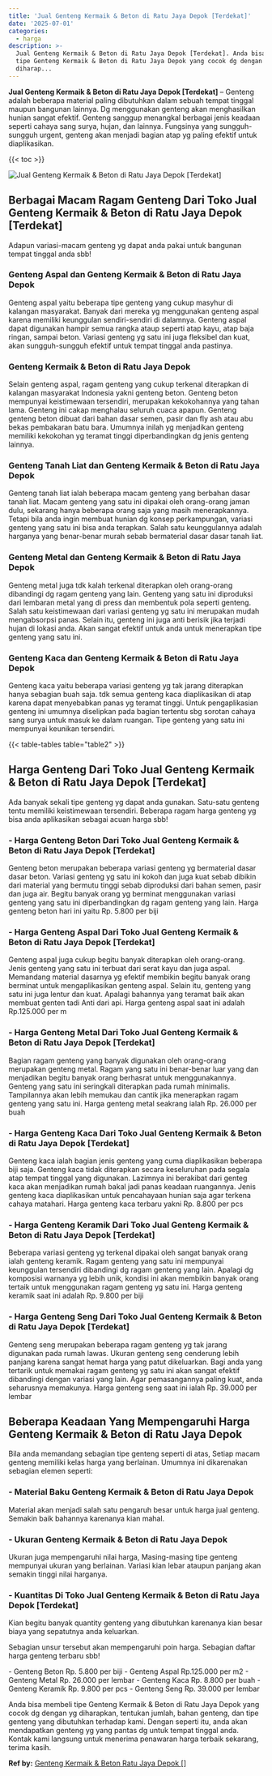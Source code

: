 ```yaml
---
title: 'Jual Genteng Kermaik & Beton di Ratu Jaya Depok [Terdekat]'
date: '2025-07-01'
categories:
  - harga
description: >-
  Jual Genteng Kermaik & Beton di Ratu Jaya Depok [Terdekat]. Anda bisa membeli
  tipe Genteng Kermaik & Beton di Ratu Jaya Depok yang cocok dg dengan yg
  diharap...
---
```


**Jual Genteng Kermaik & Beton di Ratu Jaya Depok \[Terdekat\]** – Genteng adalah beberapa material paling dibutuhkan dalam sebuah tempat tinggal maupun bangunan lainnya. Dg menggunakan genteng akan menghasilkan hunian sangat efektif. Genteng sanggup menangkal berbagai jenis keadaan seperti cahaya sang surya, hujan, dan lainnya. Fungsinya yang sungguh-sungguh urgent, genteng akan menjadi bagian atap yg paling efektif untuk diaplikasikan.

{{< toc >}}

![Jual Genteng Kermaik & Beton di Ratu Jaya Depok [Terdekat]](/images/genteng-minimalis-murah03.png)

## Berbagai Macam Ragam Genteng Dari Toko Jual Genteng Kermaik & Beton di Ratu Jaya Depok \[Terdekat\]

Adapun variasi-macam genteng yg dapat anda pakai untuk bangunan tempat tinggal anda sbb!

### Genteng Aspal dan Genteng Kermaik & Beton di Ratu Jaya Depok

Genteng aspal yaitu beberapa tipe genteng yang cukup masyhur di kalangan masyarakat. Banyak dari mereka yg menggunakan genteng aspal karena memiliki keunggulan sendiri-sendiri di dalamnya. Genteng aspal dapat digunakan hampir semua rangka ataup seperti atap kayu, atap baja ringan, sampai beton. Variasi genteng yg satu ini juga fleksibel dan kuat, akan sungguh-sungguh efektif untuk tempat tinggal anda pastinya.

### Genteng Kermaik & Beton di Ratu Jaya Depok

Selain genteng aspal, ragam genteng yang cukup terkenal diterapkan di kalangan masyarakat Indonesia yakni genteng beton. Genteng beton mempunyai keistimewaan tersendiri, merupakan kekokohannya yang tahan lama. Genteng ini cakap menghalau seluruh cuaca apapun. Genteng genteng beton dibuat dari bahan dasar semen, pasir dan fly ash atau abu bekas pembakaran batu bara. Umumnya inilah yg menjadikan genteng memiliki kekokohan yg teramat tinggi diperbandingkan dg jenis genteng lainnya.

### Genteng Tanah Liat dan Genteng Kermaik & Beton di Ratu Jaya Depok

Genteng tanah liat ialah beberapa macam genteng yang berbahan dasar tanah liat. Macam genteng yang satu ini dipakai oleh orang-orang jaman dulu, sekarang hanya beberapa orang saja yang masih menerapkannya. Tetapi bila anda ingin membuat hunian dg konsep perkampungan, variasi genteng yang satu ini bisa anda terapkan. Salah satu keunggulannya adalah harganya yang benar-benar murah sebab bermaterial dasar dasar tanah liat.

### Genteng Metal dan Genteng Kermaik & Beton di Ratu Jaya Depok

Genteng metal juga tdk kalah terkenal diterapkan oleh orang-orang dibandingi dg ragam genteng yang lain. Genteng yang satu ini diproduksi dari lembaran metal yang di press dan membentuk pola seperti genteng. Salah satu keistimewaan dari variasi genteng yg satu ini merupakan mudah mengabsorpsi panas. Selain itu, genteng ini juga anti berisik jika terjadi hujan di lokasi anda. Akan sangat efektif untuk anda untuk menerapkan tipe genteng yang satu ini.

### Genteng Kaca dan Genteng Kermaik & Beton di Ratu Jaya Depok

Genteng kaca yaitu beberapa variasi genteng yg tak jarang diterapkan hanya sebagian buah saja. tdk semua genteng kaca diaplikasikan di atap karena dapat menyebabkan panas yg teramat tinggi. Untuk pengaplikasian genteng ini umumnya diselipkan pada bagian tertentu sbg sorotan cahaya sang surya untuk masuk ke dalam ruangan. Tipe genteng yang satu ini mempunyai keunikan tersendiri.

{{< table-tables table="table2" >}}

## Harga Genteng Dari Toko Jual Genteng Kermaik & Beton di Ratu Jaya Depok \[Terdekat\]

Ada banyak sekali tipe genteng yg dapat anda gunakan. Satu-satu genteng tentu memiliki keistimewaan tersendiri. Beberapa ragam harga genteng yg bisa anda aplikasikan sebagai acuan harga sbb!

### \- Harga Genteng Beton Dari Toko Jual Genteng Kermaik & Beton di Ratu Jaya Depok \[Terdekat\]

Genteng beton merupakan beberapa variasi genteng yg bermaterial dasar dasar beton. Variasi genteng yg satu ini kokoh dan juga kuat sebab dibikin dari material yang bermutu tinggi sebab diproduksi dari bahan semen, pasir dan juga air. Begitu banyak orang yg berminat menggunakan variasi genteng yang satu ini diperbandingkan dg ragam genteng yang lain. Harga genteng beton hari ini yaitu Rp. 5.800 per biji

### \- Harga Genteng Aspal Dari Toko Jual Genteng Kermaik & Beton di Ratu Jaya Depok \[Terdekat\]

Genteng aspal juga cukup begitu banyak diterapkan oleh orang-orang. Jenis genteng yang satu ini terbuat dari serat kayu dan juga aspal. Memandang material dasarnya yg efektif membikin begitu banyak orang berminat untuk mengaplikasikan genteng aspal. Selain itu, genteng yang satu ini juga lentur dan kuat. Apalagi bahannya yang teramat baik akan membuat genten tadi Anti dari api. Harga genteng aspal saat ini adalah Rp.125.000 per m

### \- Harga Genteng Metal Dari Toko Jual Genteng Kermaik & Beton di Ratu Jaya Depok \[Terdekat\]

Bagian ragam genteng yang banyak digunakan oleh orang-orang merupakan genteng metal. Ragam yang satu ini benar-benar luar yang dan menjadikan begitu banyak orang berhasrat untuk menggunakannya. Genteng yang satu ini seringkali diterapkan pada rumah minimalis. Tampilannya akan lebih memukau dan cantik jika menerapkan ragam genteng yang satu ini. Harga genteng metal seakrang ialah Rp. 26.000 per buah

### \- Harga Genteng Kaca Dari Toko Jual Genteng Kermaik & Beton di Ratu Jaya Depok \[Terdekat\]

Genteng kaca ialah bagian jenis genteng yang cuma diaplikasikan beberapa biji saja. Genteng kaca tidak diterapkan secara keseluruhan pada segala atap tempat tinggal yang digunakan. Lazimnya ini berakibat dari genteg kaca akan menjadikan rumah bakal jadi panas keadaan ruangannya. Jenis genteng kaca diaplikasikan untuk pencahayaan hunian saja agar terkena cahaya matahari. Harga genteng kaca terbaru yakni Rp. 8.800 per pcs

### \- Harga Genteng Keramik Dari Toko Jual Genteng Kermaik & Beton di Ratu Jaya Depok \[Terdekat\]

Beberapa variasi genteng yg terkenal dipakai oleh sangat banyak orang ialah genteng keramik. Ragam genteng yang satu ini mempunyai keunggulan tersendiri dibandingi dg ragam genteng yang lain. Apalagi dg komposisi warnanya yg lebih unik, kondisi ini akan membikin banyak orang tertaik untuk menggunakan ragam genteng yg satu ini. Harga genteng keramik saat ini adalah Rp. 9.800 per biji

### \- Harga Genteng Seng Dari Toko Jual Genteng Kermaik & Beton di Ratu Jaya Depok \[Terdekat\]

Genteng seng merupakan beberapa ragam genteng yg tak jarang digunakan pada rumah lawas. Ukuran genteng seng cenderung lebih panjang karena sangat hemat harga yang patut dikeluarkan. Bagi anda yang tertarik untuk memakai ragam genteng yg satu ini akan sangat efektif dibandingi dengan variasi yang lain. Agar pemasangannya paling kuat, anda seharusnya memakunya. Harga genteng seng saat ini ialah Rp. 39.000 per lembar

## Beberapa Keadaan Yang Mempengaruhi Harga Genteng Kermaik & Beton di Ratu Jaya Depok

Bila anda memandang sebagian tipe genteng seperti di atas, Setiap macam genteng memiliki kelas harga yang berlainan. Umumnya ini dikarenakan sebagian elemen seperti:

### \- Material Baku Genteng Kermaik & Beton di Ratu Jaya Depok

Material akan menjadi salah satu pengaruh besar untuk harga jual genteng. Semakin baik bahannya karenanya kian mahal.

### \- Ukuran Genteng Kermaik & Beton di Ratu Jaya Depok

Ukuran juga mempengaruhi nilai harga, Masing-masing tipe genteng mempunyai ukuran yang berlainan. Variasi kian lebar ataupun panjang akan semakin tinggi nilai harganya.

### \- Kuantitas Di Toko Jual Genteng Kermaik & Beton di Ratu Jaya Depok \[Terdekat\]

Kian begitu banyak quantity genteng yang dibutuhkan karenanya kian besar biaya yang sepatutnya anda keluarkan.

Sebagian unsur tersebut akan mempengaruhi poin harga. Sebagian daftar harga genteng terbaru sbb!

\- Genteng Beton Rp. 5.800 per biji - Genteng Aspal Rp.125.000 per m2 - Genteng Metal Rp. 26.000 per lembar - Genteng Kaca Rp. 8.800 per buah - Genteng Keramik Rp. 9.800 per pcs - Genteng Seng Rp. 39.000 per lembar

Anda bisa membeli tipe Genteng Kermaik & Beton di Ratu Jaya Depok yang cocok dg dengan yg diharapkan, tentukan jumlah, bahan genteng, dan tipe genteng yang dibutuhkan terhadap kami. Dengan seperti itu, anda akan mendapatkan genteng yg yang pantas dg untuk tempat tinggal anda. Kontak kami langsung untuk menerima penawaran harga terbaik sekarang, terima kasih.

**Ref by:**  [Genteng Kermaik & Beton  Ratu Jaya Depok []](https://id.wikipedia.org/wiki/Genteng)
